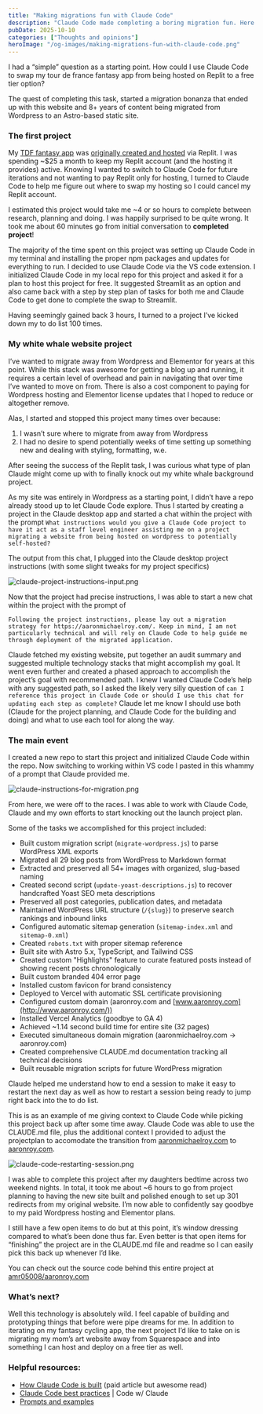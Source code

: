 ```yaml
---
title: "Making migrations fun with Claude Code"
description: "Claude Code made completing a boring migration fun. Here is how I used Claude Code to migrate my WordPress blog to Astro in just 6 hours."
pubDate: 2025-10-10
categories: ["Thoughts and opinions"]
heroImage: "/og-images/making-migrations-fun-with-claude-code.png"
---
```

I had a “simple” question as a starting point. How could I use Claude Code to swap my tour de france fantasy app from being hosted on Replit to a free tier option? 

The quest of completing this task, started a migration bonanza that ended up with this website and 8+ years of content being migrated from Wordpress to an Astro-based static site.

### The first project

My [TDF fantasy app](https://fantasy-tdf-2025.streamlit.app/) was [originally created and hosted](https://aaronroy.com/vibe-coding-a-tour-de-france-app-using-replit-and-google-sheets) via Replit. I was spending ~$25 a month to keep my Replit account (and the hosting it provides) active. Knowing I wanted to switch to Claude Code for future iterations and not wanting to pay Replit only for hosting, I turned to Claude Code to help me figure out where to swap my hosting so I could cancel my Replit account. 

I estimated this project would take me ~4 or so hours to complete between research, planning and doing. I was happily surprised to be quite wrong. It took me about 60 minutes go from initial conversation to **completed project**! 

The majority of the time spent on this project was setting up Claude Code in my terminal and installing the proper npm packages and updates for everything to run. I decided to use Claude Code via the VS code extension. I initialized Claude Code in my local repo for this project and asked it for a plan to host this project for free. It suggested Streamlit as an option and also came back with a step by step plan of tasks for both me and Claude Code to get done to complete the swap to Streamlit. 

Having seemingly gained back 3 hours, I turned to a project I’ve kicked down my to do list 100 times. 

### My white whale website project

I’ve wanted to migrate away from Wordpress and Elementor for years at this point. While this stack was awesome for getting a blog up and running, it requires a certain level of overhead and pain in navigating that over time I’ve wanted to move on from. There is also a cost component to paying for Wordpress hosting and Elementor license updates that I hoped to reduce or altogether remove. 

Alas, I started and stopped this project many times over because:

1. I wasn’t sure where to migrate from away from Wordpress 
2. I had no desire to spend potentially weeks of time setting up something new and dealing with styling, formatting, w.e. 

After seeing the success of the Replit task, I was curious what type of plan Claude might come up with to finally knock out my white whale background project. 

As my site was entirely in Wordpress as a starting point, I didn’t have a repo already stood up to let Claude Code explore. Thus I started by creating a project in the Claude desktop app and started a chat within the project with the prompt `What instructions would you give a Claude Code project to have it act as a staff level engineer assisting me on a project migrating a website from being hosted on wordpress to potentially self-hosted?`

The output from this chat, I plugged into the Claude desktop project instructions (with some slight tweaks for my project specifics) 

![claude-project-instructions-input.png](/images/claude-project-instructions-input.png)

Now that the project had precise instructions, I was able to start a new chat within the project with the prompt of 

`Following the project instructions, please lay out a migration strategy for https://aaronmichaelroy.com/. Keep in mind, I am not particularly technical and will rely on Claude Code to help guide me through deployment of the migrated application.`

Claude fetched my existing website, put together an audit summary and suggested multiple technology stacks that might accomplish my goal. It went even further and created a phased approach to accomplish the project’s goal with recommended path. I knew I wanted Claude Code’s help with any suggested path, so I asked the likely very silly question of `can I reference this project in Claude Code or should I use this chat for updating each step as complete?`  Claude let me know I should use both (Claude for the project planning, and Claude Code for the building and doing) and what to use each tool for along the way.

### The main event

I created a new repo to start this project and initialized Claude Code within the repo. Now switching to working within VS code I pasted in this whammy of a prompt that Claude provided me. 

![claude-instructions-for-migration.png](/images/claude-instructions-for-migration.png)

From here, we were off to the races. I was able to work with Claude Code, Claude and my own efforts to start knocking out the launch project plan. 

Some of the tasks we accomplished for this project included: 

- Built custom migration script (`migrate-wordpress.js`) to parse WordPress XML exports
- Migrated all 29 blog posts from WordPress to Markdown format
- Extracted and preserved all 54+ images with organized, slug-based naming
- Created second script (`update-yoast-descriptions.js`) to recover handcrafted Yoast SEO meta descriptions
- Preserved all post categories, publication dates, and metadata
- Maintained WordPress URL structure (`/{slug}`) to preserve search rankings and inbound links
- Configured automatic sitemap generation (`sitemap-index.xml` and `sitemap-0.xml`)
- Created `robots.txt` with proper sitemap reference
- Built site with Astro 5.x, TypeScript, and Tailwind CSS
- Created custom "Highlights" feature to curate featured posts instead of showing recent posts chronologically
- Built custom branded 404 error page
- Installed custom favicon for brand consistency
- Deployed to Vercel with automatic SSL certificate provisioning
- Configured custom domain (aaronroy.com and [www.aaronroy.com](http://www.aaronroy.com/))
- Installed Vercel Analytics (goodbye to GA 4)
- Achieved ~1.14 second build time for entire site (32 pages)
- Executed simultaneous domain migration (aaronmichaelroy.com → aaronroy.com)
- Created comprehensive CLAUDE.md documentation tracking all technical decisions
- Built reusable migration scripts for future WordPress migration

Claude helped me understand how to end a session to make it easy to restart the next day as well as how to restart a session being ready to jump right back into the to do list. 

This is as an example of me giving context to Claude Code while picking this project back up after some time away. Claude Code was able to use the CLAUDE.md file, plus the additional context I provided to adjust the projectplan to accomodate the transition from [aaronmichaelroy.com](http://aaronmichaelroy.com) to [aaronroy.com](http://aaronroy.com). 

![claude-code-restarting-session.png](/images/claude-code-restarting-session.png)

I was able to complete this project after my daughters bedtime across two weekend nights. In total, it took me about ~6 hours to go from project planning to having the new site built and polished enough to set up 301 redirects from my original website. I’m now able to confidently say goodbye to my paid Wordpress hosting and Elementor plans.  

I still have a few open items to do but at this point, it’s window dressing compared to what’s been done thus far. Even better is that open items for “finishing” the project are in the CLAUDE.md file and readme so I can easily pick this back up whenever I’d like. 

You can check out the source code behind this entire project at [amr05008/aaronroy.com](https://github.com/amr05008/aaronroy.com)

### What’s next?

Well this technology is absolutely wild. I feel capable of building and prototyping things that before were pipe dreams for me. In addition to iterating on my fantasy cycling app, the next project I’d like to take on is migrating my mom’s art website away from Squarespace and into something I can host and deploy on a free tier as well. 

### Helpful resources:

- [How Claude Code is built](https://newsletter.pragmaticengineer.com/p/how-claude-code-is-built) (paid article but awesome read)
- [Claude Code best practices](https://www.youtube.com/watch?v=gv0WHhKelSE) | Code w/ Claude
- [Prompts and examples](https://github.com/amr05008/prompts-and-examples)